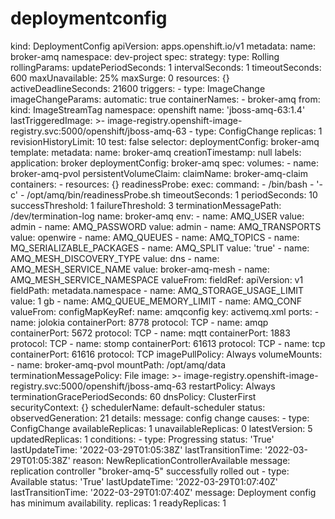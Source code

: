 # deploymentconfig

kind: DeploymentConfig
apiVersion: apps.openshift.io/v1
metadata:
  name: broker-amq
  namespace: dev-project
spec:
  strategy:
    type: Rolling
    rollingParams:
      updatePeriodSeconds: 1
      intervalSeconds: 1
      timeoutSeconds: 600
      maxUnavailable: 25%
      maxSurge: 0
    resources: {}
    activeDeadlineSeconds: 21600
  triggers:
    - type: ImageChange
      imageChangeParams:
        automatic: true
        containerNames:
          - broker-amq
        from:
          kind: ImageStreamTag
          namespace: openshift
          name: 'jboss-amq-63:1.4'
        lastTriggeredImage: >-
          image-registry.openshift-image-registry.svc:5000/openshift/jboss-amq-63
    - type: ConfigChange
  replicas: 1
  revisionHistoryLimit: 10
  test: false
  selector:
    deploymentConfig: broker-amq
  template:
    metadata:
      name: broker-amq
      creationTimestamp: null
      labels:
        application: broker
        deploymentConfig: broker-amq
    spec:
      volumes:
        - name: broker-amq-pvol
          persistentVolumeClaim:
            claimName: broker-amq-claim
      containers:
        - resources: {}
          readinessProbe:
            exec:
              command:
                - /bin/bash
                - '-c'
                - /opt/amq/bin/readinessProbe.sh
            timeoutSeconds: 1
            periodSeconds: 10
            successThreshold: 1
            failureThreshold: 3
          terminationMessagePath: /dev/termination-log
          name: broker-amq
          env:
            - name: AMQ_USER
              value: admin
            - name: AMQ_PASSWORD
              value: admin
            - name: AMQ_TRANSPORTS
              value: openwire
            - name: AMQ_QUEUES
            - name: AMQ_TOPICS
            - name: MQ_SERIALIZABLE_PACKAGES
            - name: AMQ_SPLIT
              value: 'true'
            - name: AMQ_MESH_DISCOVERY_TYPE
              value: dns
            - name: AMQ_MESH_SERVICE_NAME
              value: broker-amq-mesh
            - name: AMQ_MESH_SERVICE_NAMESPACE
              valueFrom:
                fieldRef:
                  apiVersion: v1
                  fieldPath: metadata.namespace
            - name: AMQ_STORAGE_USAGE_LIMIT
              value: 1 gb
            - name: AMQ_QUEUE_MEMORY_LIMIT
            - name: AMQ_CONF
              valueFrom:
                configMapKeyRef:
                  name: amqconfig
                  key: activemq.xml
          ports:
            - name: jolokia
              containerPort: 8778
              protocol: TCP
            - name: amqp
              containerPort: 5672
              protocol: TCP
            - name: mqtt
              containerPort: 1883
              protocol: TCP
            - name: stomp
              containerPort: 61613
              protocol: TCP
            - name: tcp
              containerPort: 61616
              protocol: TCP
          imagePullPolicy: Always
          volumeMounts:
            - name: broker-amq-pvol
              mountPath: /opt/amq/data
          terminationMessagePolicy: File
          image: >-
            image-registry.openshift-image-registry.svc:5000/openshift/jboss-amq-63
      restartPolicy: Always
      terminationGracePeriodSeconds: 60
      dnsPolicy: ClusterFirst
      securityContext: {}
      schedulerName: default-scheduler
status:
  observedGeneration: 21
  details:
    message: config change
    causes:
      - type: ConfigChange
  availableReplicas: 1
  unavailableReplicas: 0
  latestVersion: 5
  updatedReplicas: 1
  conditions:
    - type: Progressing
      status: 'True'
      lastUpdateTime: '2022-03-29T01:05:38Z'
      lastTransitionTime: '2022-03-29T01:05:38Z'
      reason: NewReplicationControllerAvailable
      message: replication controller "broker-amq-5" successfully rolled out
    - type: Available
      status: 'True'
      lastUpdateTime: '2022-03-29T01:07:40Z'
      lastTransitionTime: '2022-03-29T01:07:40Z'
      message: Deployment config has minimum availability.
  replicas: 1
  readyReplicas: 1
